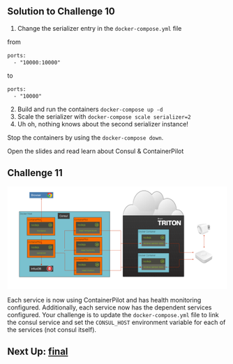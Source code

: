 ## Solution to Challenge 10

1. Change the serializer entry in the `docker-compose.yml` file

from
```
ports:
  - "10000:10000"
```

to

```
ports:
  - "10000"
```

2. Build and run the containers `docker-compose up -d`
3. Scale the serializer with `docker-compose scale serializer=2`
4. Uh oh, nothing knows about the second serializer instance!

Stop the containers by using the `docker-compose down`.

Open the slides and read learn about Consul & ContainerPilot



## Challenge 11

![image](../images/challenge11.png)


Each service is now using ContainerPilot and has health monitoring configured. Additionally, each service now has the dependent services configured. Your challenge is to update the `docker-compose.yml` file to link the consul service and set the `CONSUL_HOST` environment variable for each of the services (not consul itself).


## Next Up: [final](../final/README.md)